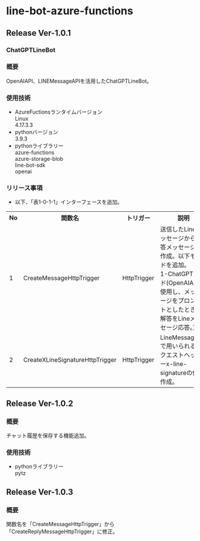 # line-bot-azure-functions  
## Release Ver-1.0.1  
### ChatGPTLineBot  
### 概要  
OpenAIAPI、LINEMessageAPIを活用したChatGPTLineBot。  
### 使用技術  
* AzureFuctionsランタイムバージョン  
Linux  
4.17.3.3  
* pythonバージョン  
3.9.3  
* pythonライブラリー  
azure-functions  
azure-storage-blob  
line-bot-sdk  
openai  
### リリース事項  
* 以下、「表1-0-1-1」インターフェースを追加。  
<table>
  <tr>
    <th width="50">No</th>
    <th width="150">関数名</th>
    <th width="100">トリガー</th>
    <th width="500">説明</th>
  </tr>
  <tr>
    <td>1</td>
    <td>CreateMessageHttpTrigger</td>
    <td>HttpTrigger</td>
    <td>送信したLineメッセージから応答メッセージを作成。以下モードを追加。<br>1-ChatGPTモード(OpenAIAPIを使用し、メッセージをプロンプトとしたときの解答をLineメッセージ応答。)</td>
  </tr>
  <tr>
    <td>2</td>
    <td>CreateXLineSignatureHttpTrigger</td>
    <td>HttpTrigger</td>
    <td>LineMessageAPIで用いられるリクエストヘッダーx-line-signatureの値を作成。</td>
  </tr>
</table>

## Release Ver-1.0.2  
### 概要  
チャット履歴を保存する機能追加。  
### 使用技術  
* pythonライブラリー  
pytz  

## Release Ver-1.0.3  
### 概要  
関数名を「CreateMessageHttpTrigger」から「CreateReplyMessageHttpTrigger」に修正。  
